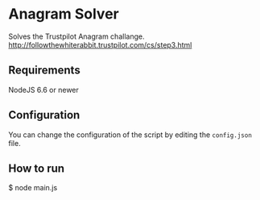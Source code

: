 # Anagram Solver

Solves the Trustpilot Anagram challange.
http://followthewhiterabbit.trustpilot.com/cs/step3.html

## Requirements

NodeJS 6.6 or newer

## Configuration

You can change the configuration of the script by editing the `config.json` file.

## How to run

$ node main.js